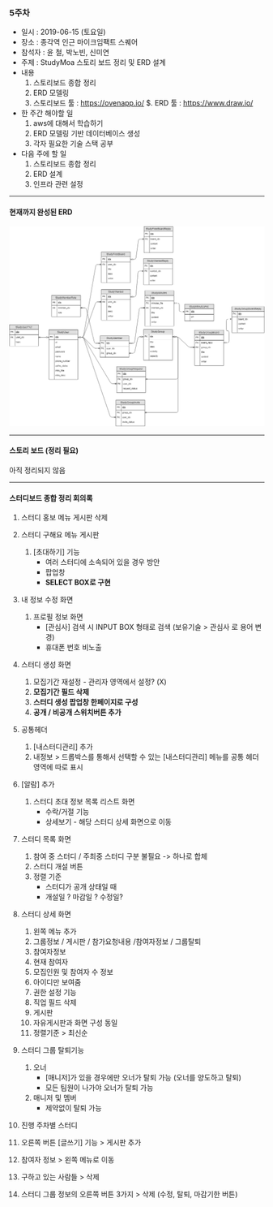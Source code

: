 ### 5주차
* 일시 : 2019-06-15 (토요일)
* 장소 : 종각역 인근 마이크임팩트 스퀘어
* 참석자 : 윤 철, 박노빈, 신미연
* 주제 : StudyMoa 스토리 보드 정리 및 ERD 설계
* 내용
   1. 스토리보드 종합 정리
   2. ERD 모델링
   3. 스토리보드 툴 : https://ovenapp.io/
   $. ERD 툴 : https://www.draw.io/
* 한 주간 해야할 일
   1. aws에 대해서 학습하기
   2. ERD 모델링 기반 데이터베이스 생성
   3. 각자 필요한 기술 스택 공부
* 다음 주에 할 일
   1. 스토리보드 종합 정리
   2. ERD 설계
   3. 인프라 관련 설정
- - -      
#### 현재까지 완성된 ERD
![ERD_ver_2](/img/ERD_2.PNG)
- - -
#### 스토리 보드 (정리 필요)
아직 정리되지 않음
- - -
#### 스터디보드 종합 정리 회의록
1. 스터디 홍보 메뉴 게시판 삭제

2. 스터디 구해요 메뉴 게시판<br/>
   1. [초대하기] 기능
      * 여러 스터디에 소속되어 있을 경우 방안
      * 팝업창 
      * **SELECT BOX로 구현**
      
3. 내 정보 수정 화면 
   1. 프로필 정보 화면
      * [관심사] 검색 시 INPUT BOX 형태로 검색 (보유기술 > 관심사 로 용어 변경) 
      * 휴대폰 번호 비노출
      
4. 스터디 생성 화면
   1. 모집기간 재설정 - 관리자 영역에서 설정? (X) 
   2. **모집기간 필드 삭제**
   3. **스터디 생성 팝업창 한페이지로 구성** 
   4. **공개 / 비공개 스위치버튼 추가**
   
5. 공통헤더
   1. [내스터디관리] 추가 
   2. 내정보 > 드롭박스를 통해서 선택할 수 있는  [내스터디관리]  메뉴를 공통 헤더 영역에 따로 표시 

6. [알람] 추가 
   1. 스터디 초대 정보 목록 리스트 화면 
      * 수락/거절 기능
      * 상세보기 - 해당 스터디 상세 화면으로 이동 

7. 스터디 목록 화면
   1. 참여 중 스터디 / 주최중 스터디 구분 불필요 -> 하나로 합체
   2. 스터디 개설 버튼 
   3. 정렬 기준 
      * 스터디가 공개 상태일 때
      * 개설일 ? 마감일 ? 수정일? 

8. 스터디 상세 화면
   1. 왼쪽 메뉴 추가
   2. 그룹정보 / 게시판 / 참가요청내용 /참여자정보 / 그룹탈퇴
   3. 참여자정보 
   4. 현재 참여자 
   5. 모집인원 및 참여자 수 정보
   6. 아이디만 보여줌 
   7. 권한 설정 기능 
   8. 직업 필드 삭제
   9. 게시판 
   10. 자유게시판과 화면 구성 동일  
   11. 정렬기준 > 최신순

9. 스터디 그룹 탈퇴기능
   1. 오너
      * [매니저]가 있을 경우에만 오너가 탈퇴 가능 (오너를 양도하고 탈퇴)
      * 모든 팀원이 나가야 오너가 탈퇴 가능
   2. 매니저 및 멤버
      * 제약없이 탈퇴 가능

10. 진행 주차별 스터디 
   1. 오른쪽 버튼 [글쓰기] 기능 > 게시판 추가

11. 참여자 정보 > 왼쪽 메뉴로 이동

12. 구하고 있는 사람들 > 삭제

13. 스터디 그룹 정보의 오른쪽 버튼 3가지 > 삭제 (수정, 탈퇴, 마감기한 버튼)